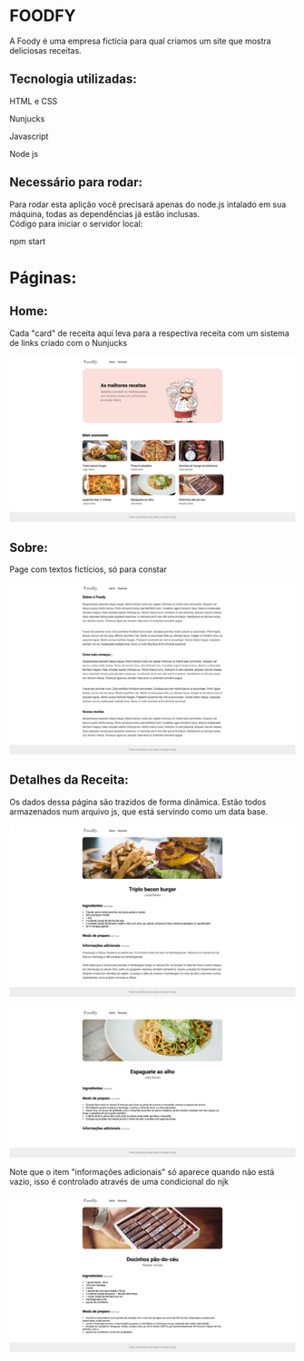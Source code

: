 FOODFY
======

A Foody é uma empresa fictícia para qual criamos um site que mostra
deliciosas receitas.

Tecnologia utilizadas:
----------------------

HTML e CSS

Nunjucks

Javascript

Node js

Necessário para rodar:
----------------------

Para rodar esta aplição você precisará apenas do node.js intalado em sua
máquina, todas as dependências já estão inclusas. \
 Código para iniciar o servidor local:

npm start

Páginas:
========

Home:
-----

Cada "card" de receita aqui leva para a respectiva receita com um
sistema de links criado com o Nunjucks

![](/readme-content/home.png)

Sobre:
------

Page com textos fictícios, só para constar

![](/readme-content/sobre.png)

Detalhes da Receita:
--------------------

Os dados dessa página são trazidos de forma dinâmica. Estão todos
armazenados num arquivo js, que está servindo como um data base.

![]()![](/readme-content/receita1.png)

![]()![](/readme-content/receita2.png)

Note que o item "informações adicionais" só aparece quando não está
vazio, isso é controlado através de uma condicional do njk

![]()![](/readme-content/receita3.png)
